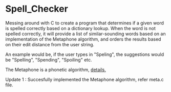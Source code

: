 # Spell_Checker

Messing around with C to create a program that determines if a given word is spelled correctly based on a dictionary lookup. When the word is not spelled correctly, it will provide a list of similar-sounding words based on an implementation of the Metaphone algorithm, and orders the results based on their edit distance from the user string.

An example would be, if the user types in "Speling", the suggestions would be "Spelling", "Spending", "Spoiling" etc.

The Metaphone is a phonetic algorithm, [details.](https://en.wikipedia.org/wiki/Metaphone)

Update 1 : Succesfully implemented the Metaphone algorithm, refer meta.c file.

